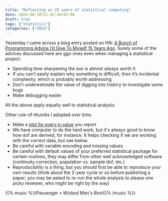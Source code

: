 ```yaml
---
title: "Reflecting on 25 years of statistical computing"
date: 2024-06-30T21:42:46+02:00
draft: true
tags: ["statistics"]
categories: ["2024"]
---
```


Yesterday I came across a blog entry posted on HN: [A Bunch of Programming Advice I’d Give To Myself 15 Years Ago](https://mbuffett.com/posts/programming-advice-younger-self). Surely some of the advices discussed here are ggo ones even when managing a statistical project:

- Spending time sharpening the axe is almost always worth it
- If you can’t easily explain why something is difficult, then it’s incidental complexity, which is probably worth addressing
- Don’t underestimate the value of digging into history to investigate some bugs
- Make debugging easier

All the above apply equally well to statistical analysis.

Other rule-of-thumbs I adopted over time:

- Make a [plot for every p-value](https://stats.stackexchange.com/a/2724) you report
- We have computer to do the hard work, but it's always good to know how dof are derived, for instance. It helps checking if we are working with the correct data, but see below.
- Be careful with variable encoding and missing values
- Be careful with default values of your preferred statistical package for certain routines, they may differ from other well acknowledged software (continuity correction, population vs. sample dof, etc.)
- Reproducibility is a thing, but you should first be able to reproduce your own results (think about the 2-year cycle or so before publishing a paper; you may be asked to re-run the whole analysis to please one picky reviewer, who might be right by the way)

{{% music %}}Passenger • _Wicked Man's Rest_{{% /music %}}
